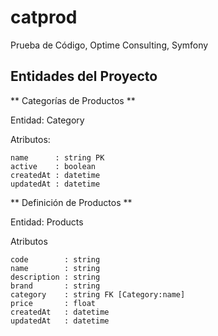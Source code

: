 # catprod
Prueba de Código, Optime Consulting, Symfony

## Entidades del Proyecto 

** Categorías de Productos ** 

  Entidad: Category 

  Atributos:

    name      : string PK
    active    : boolean
    createdAt : datetime
    updatedAt : datetime
    
** Definición de Productos ** 

  Entidad: Products 

  Atributos

    code        : string
    name        : string
    description : string
    brand       : string 
    category    : string FK [Category:name]
    price       : float
    createdAt   : datetime
    updatedAt   : datetime
  
  
